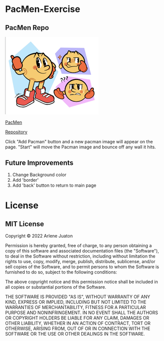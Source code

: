 # PacMen-Exercise
## PacMen Repo
<img src= "PacMan.png" width='300'/>

<a href="https://arlenejuaton.github.io/PacMen-Exercise/PacMen.html">PacMen</a>

<a href="https://github.com/ArleneJuaton/PacMen-Exercise">Repository</a>

Click "Add Pacman" button and a new pacman image will appear on the page. "Start" will move the Pacman image and bounce off any wall it hits.

## Future Improvements
1. Change Background color
2. Add 'border' 
4. Add 'back' button to return to main page

# License

## MIT License

Copyright © 2022 Arlene Juaton

Permission is hereby granted, free of charge, to any person obtaining a copy of this software and associated documentation files (the "Software"), to deal in the Software without restriction, including without limitation the rights to use, copy, modify, merge, publish, distribute, sublicense, and/or sell copies of the Software, and to permit persons to whom the Software is furnished to do so, subject to the following conditions:

The above copyright notice and this permission notice shall be included in all copies or substantial portions of the Software.

THE SOFTWARE IS PROVIDED "AS IS", WITHOUT WARRANTY OF ANY KIND, EXPRESS OR IMPLIED, INCLUDING BUT NOT LIMITED TO THE WARRANTIES OF MERCHANTABILITY, FITNESS FOR A PARTICULAR PURPOSE AND NONINFRINGEMENT. IN NO EVENT SHALL THE AUTHORS OR COPYRIGHT HOLDERS BE LIABLE FOR ANY CLAIM, DAMAGES OR OTHER LIABILITY, WHETHER IN AN ACTION OF CONTRACT, TORT OR OTHERWISE, ARISING FROM, OUT OF OR IN CONNECTION WITH THE SOFTWARE OR THE USE OR OTHER DEALINGS IN THE SOFTWARE.
